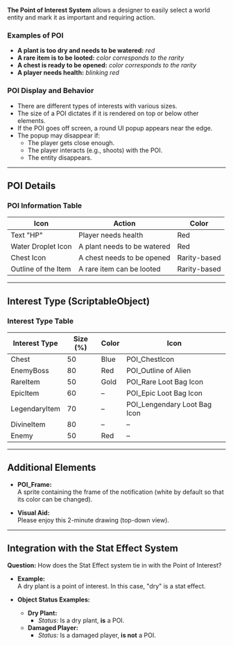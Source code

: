 **The Point of Interest System** allows a designer to easily select a world entity and mark it as important and requiring action.

### Examples of POI

- **A plant is too dry and needs to be watered:** _red_
- **A rare item is to be looted:** _color corresponds to the rarity_
- **A chest is ready to be opened:** _color corresponds to the rarity_
- **A player needs health:** _blinking red_

### POI Display and Behavior

- There are different types of interests with various sizes.
- The size of a POI dictates if it is rendered on top or below other elements.
- If the POI goes off screen, a round UI popup appears near the edge.
- The popup may disappear if:
    - The player gets close enough.
    - The player interacts (e.g., shoots) with the POI.
    - The entity disappears.

---

## POI Details

### POI Information Table

|**Icon**|**Action**|**Color**|
|---|---|---|
|Text "HP"|Player needs health|Red|
|Water Droplet Icon|A plant needs to be watered|Red|
|Chest Icon|A chest needs to be opened|Rarity-based|
|Outline of the Item|A rare item can be looted|Rarity-based|

---

## Interest Type (ScriptableObject)

### Interest Type Table

|**Interest Type**|**Size (%)**|**Color**|**Icon**|
|---|---|---|---|
|Chest|50|Blue|POI_ChestIcon|
|EnemyBoss|80|Red|POI_Outline of Alien|
|RareItem|50|Gold|POI_Rare Loot Bag Icon|
|EpicItem|60|–|POI_Epic Loot Bag Icon|
|LegendaryItem|70|–|POI_Lengendary Loot Bag Icon|
|DivineItem|80|–|–|
|Enemy|50|Red|–|

---

## Additional Elements

- **POI_Frame:**  
    A sprite containing the frame of the notification (white by default so that its color can be changed).
    
- **Visual Aid:**  
    Please enjoy this 2-minute drawing (top-down view).
    

---

## Integration with the Stat Effect System

**Question:** How does the Stat Effect system tie in with the Point of Interest?

- **Example:**  
    A dry plant is a point of interest. In this case, "dry" is a stat effect.
    
- **Object Status Examples:**
    
    - **Dry Plant:**
        - _Status:_ Is a dry plant, **is** a POI.
    - **Damaged Player:**
        - _Status:_ Is a damaged player, **is not** a POI.
